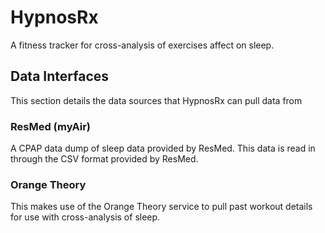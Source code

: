 # HypnosRx
A fitness tracker for cross-analysis of exercises affect on sleep.

## Data Interfaces
This section details the data sources that HypnosRx can pull data from

### ResMed (myAir)
A CPAP data dump of sleep data provided by ResMed. This data is read in through the CSV format provided by ResMed.

### Orange Theory
This makes use of the Orange Theory service to pull past workout details for use with cross-analysis of sleep.